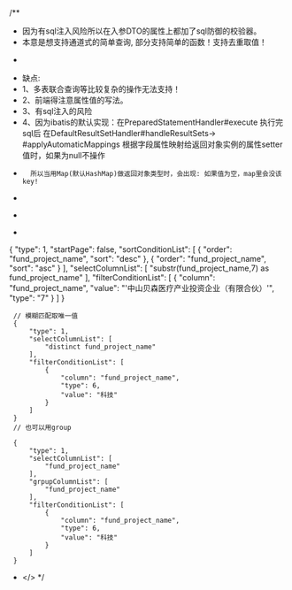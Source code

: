 
/**
 * 因为有sql注入风险所以在入参DTO的属性上都加了sql防御的校验器。
 * 本意是想支持通道式的简单查询, 部分支持简单的函数！支持去重取值！
 * <p>
 *   缺点:
 *    1、多表联合查询等比较复杂的操作无法支持！
 *    2、前端得注意属性值的写法。
 *    3、有sql注入的风险
 *    4、因为ibatis的默认实现：在PreparedStatementHandler#execute 执行完sql后 在DefaultResultSetHandler#handleResultSets-> #applyAutomaticMappings 根据字段属性映射给返回对象实例的属性setter值时，如果为null不操作
 *       所以当用Map(默认HashMap)做返回对象类型时，会出现: 如果值为空，map里会没该key!
 *
 * </p>
 *
 {
    "type": 1,
    "startPage": false,
    "sortConditionList": [
        {
            "order": "fund_project_name",
            "sort": "desc"
        },
        {
            "order": "fund_project_name",
            "sort": "asc"
        }
    ],
    "selectColumnList": [
        "substr(fund_project_name,7) as fund_project_name"
    ],
    "filterConditionList": [
        {
            "column": "fund_project_name",
            "value": "'中山贝森医疗产业投资企业（有限合伙）'",
            "type": "7"
        }
    ]
}
     
     
     // 模糊匹配取唯一值
     {
         "type": 1,
         "selectColumnList": [
             "distinct fund_project_name"
         ],
         "filterConditionList": [
             {
                 "column": "fund_project_name",
                 "type": 6,
                 "value": "科技"
             }
         ]
     }
     // 也可以用group
     
     {
         "type": 1,
         "selectColumnList": [
             "fund_project_name"
         ],
         "grpupColumnList": [
             "fund_project_name"
         ],
         "filterConditionList": [
             {
                 "column": "fund_project_name",
                 "type": 6,
                 "value": "科技"
             }
         ]
     }
     
 * </>
 */